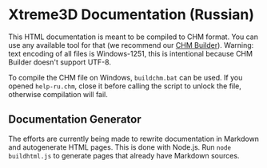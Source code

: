 Xtreme3D Documentation (Russian)
================================
This HTML documentation is meant to be compiled to CHM format. You can use any available tool for that (we recommend our [CHM Builder](https://github.com/xtreme3d/chm-builder)). Warning: text encoding of all files is Windows-1251, this is intentional because CHM Builder doesn't support UTF-8.

To compile the CHM file on Windows, `buildchm.bat` can be used. If you opened `help-ru.chm`, close it before calling the script to unlock the file, otherwise compilation will fail.

Documentation Generator
-----------------------
The efforts are currently being made to rewrite documentation in Markdown and autogenerate HTML pages. This is done with Node.js. Run `node buildhtml.js` to generate pages that already have Markdown sources.
